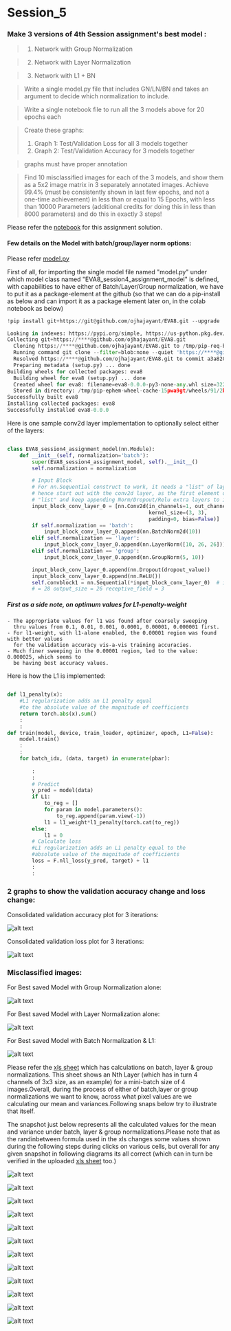 # Session_5

### Make 3 versions of 4th Session assignment's best model :
> 1. Network with Group Normalization

> 2. Network with Layer Normalization

> 3. Network with L1 + BN


> Write a single model.py file that includes GN/LN/BN and takes an argument to decide which normalization to include.

> Write a single notebook file to run all the 3 models above for 20 epochs each

> Create these graphs:
> 1. Graph 1: Test/Validation Loss for all 3 models together
> 2. Graph 2: Test/Validation Accuracy for 3 models together

> graphs must have proper annotation

> Find 10 misclassified images for each of the 3 models, and show them as a 5x2 image matrix in 3 separately annotated images.  Achieve 99.4% (must be consistently shown in last few epochs, and not a one-time achievement) in  less than or equal to 15 Epochs, with less than 10000 Parameters (additional credits for doing this in less than 8000 parameters) and do this in exactly 3 steps!


Please refer the [notebook](https://github.com/ojhajayant/EVA8/blob/main/session_5/EVA8_session5_assignment.ipynb) for this assignment solution.

#### Few details on the Model with batch/group/layer norm options:

Please refer [model.py](https://github.com/ojhajayant/EVA8/blob/main/session_5/modular/models/model.py)

First of all, for importing the single model file named "model.py" under which model class named "EVA8_session4_assignment_model" is defined, with capabilities to have either of Batch/Layer/Group normalization, we have to put it as a package-element at the github (so that we can do a pip-install as below and can import it as a package element later on, in the colab notebook as below)

```python
!pip install git+https://git@github.com/ojhajayant/EVA8.git --upgrade 

Looking in indexes: https://pypi.org/simple, https://us-python.pkg.dev/colab-wheels/public/simple/
Collecting git+https://****@github.com/ojhajayant/EVA8.git
  Cloning https://****@github.com/ojhajayant/EVA8.git to /tmp/pip-req-build-_vv0i96a
  Running command git clone --filter=blob:none --quiet 'https://****@github.com/ojhajayant/EVA8.git' /tmp/pip-req-build-_vv0i96a
  Resolved https://****@github.com/ojhajayant/EVA8.git to commit a3a82086f39e93297bfbee2bd32774126ad203a3
  Preparing metadata (setup.py) ... done
Building wheels for collected packages: eva8
  Building wheel for eva8 (setup.py) ... done
  Created wheel for eva8: filename=eva8-0.0.0-py3-none-any.whl size=3221 sha256=13c89c20108e24af6e90c535b6c3a81bc9f746f67fa5d314ee2342a78ffe7bb7
  Stored in directory: /tmp/pip-ephem-wheel-cache-15pwa9gt/wheels/91/2b/81/6528ca90c705fbe7f126306baa4c34cd2cbf0ea8fcb5a3dd90
Successfully built eva8
Installing collected packages: eva8
Successfully installed eva8-0.0.0
 ```


Here is one sample conv2d layer implementation to optionally select either of the layers: 	  
```python

class EVA8_session4_assignment_model(nn.Module):
    def __init__(self, normalization='batch'):
        super(EVA8_session4_assignment_model, self).__init__()
        self.normalization = normalization

        # Input Block
        # For nn.Sequential construct to work, it needs a "list" of layers,
        # hence start out with the conv2d layer, as the first element of such
        # "list" and keep appending Norm/Dropout/Relu extra layers to it.
        input_block_conv_layer_0 = [nn.Conv2d(in_channels=1, out_channels=10,
                                              kernel_size=(3, 3),
                                              padding=0, bias=False)]
        if self.normalization == 'batch':
            input_block_conv_layer_0.append(nn.BatchNorm2d(10))
        elif self.normalization == 'layer':
            input_block_conv_layer_0.append(nn.LayerNorm([10, 26, 26]))
        elif self.normalization == 'group':
            input_block_conv_layer_0.append(nn.GroupNorm(5, 10))

        input_block_conv_layer_0.append(nn.Dropout(dropout_value))
        input_block_conv_layer_0.append(nn.ReLU())
        self.convblock1 = nn.Sequential(*input_block_conv_layer_0)  # input_size
        # = 28 output_size = 26 receptive_field = 3

 ```

##### First as a side note, on optimum values for L1-penalty-weight
    - The appropriate values for l1 was found after coarsely sweeping
      thru values from 0.1, 0.01, 0.001, 0.0001, 0.00001, 0.000001 first.
    - For l1-weight, with l1-alone enabled, the 0.00001 region was found with better values
      for the validation accuracy vis-a-vis training accuracies.
    - Much finer sweeping in the 0.00001 region, led to the value: 0.000025, which seems to
      be having best accuracy values.
	  
Here is how the L1 is implemented: 	  
```python

def l1_penalty(x):
    #L1 regularization adds an L1 penalty equal
    #to the absolute value of the magnitude of coefficients
    return torch.abs(x).sum()
	:
	:
def train(model, device, train_loader, optimizer, epoch, L1=False):
    model.train()
	:
	:
    for batch_idx, (data, target) in enumerate(pbar):
        
		:	
		:
        # Predict
        y_pred = model(data)
        if L1:
            to_reg = []
            for param in model.parameters():
                to_reg.append(param.view(-1))
            l1 = l1_weight*l1_penalty(torch.cat(to_reg))
        else:
            l1 = 0
        # Calculate loss
        #L1 regularization adds an L1 penalty equal to the 
        #absolute value of the magnitude of coefficients
        loss = F.nll_loss(y_pred, target) + l1     
        :
		:

 ```


###  2 graphs to show the validation accuracy change and loss change:

Consolidated validation accuracy plot for 3 iterations:

![alt text](https://github.com/ojhajayant/EVA8/blob/main/session_5/model_consolidated_test_acc.png "Logo Title Text 1")

Consolidated validation loss plot for 3 iterations:

![alt text](https://github.com/ojhajayant/EVA8/blob/main/session_5/model_consolidated_test_loss.png "Logo Title Text 1")

###  Misclassified images:

For Best saved Model with Group Normalization alone:

![alt text](https://github.com/ojhajayant/EVA8/blob/main/session_5/misclassified_grp_norm_l1_0.png "Logo Title Text 1")


For Best saved Model with Layer Normalization alone:

![alt text](https://github.com/ojhajayant/EVA8/blob/main/session_5/misclassified_layer_norm_l1_0.png "Logo Title Text 1")


For Best saved Model with Batch Normalization & L1:

![alt text](https://github.com/ojhajayant/EVA8/blob/main/session_5/misclassified_batch_norm_l1_1.png "Logo Title Text 1")



Please refer the [xls sheet](https://github.com/ojhajayant/EVA8/blob/main/session_5/Normalizations.xlsx) which has calculations on batch, layer & group normalizations.
This sheet shows an Nth Layer (which has in turn 4 channels of 3x3 size, as an example) for a mini-batch size of 4 images.Overall, during the process of either of batch,layer or group normalizations we want to know, across what pixel values are we calculating our mean and variances.Following snaps below try to illustrate that itself.

The snapshot just below represents all the calculated values for the mean and variance under batch, layer & group normalizations.Please note that as the randinbetween formula used in the xls changes some values shown during the following steps during clicks on various cells, but overall for any given snapshot in following diagrams its all correct (which can in turn be verified in the uploaded [xls sheet](https://github.com/ojhajayant/EVA8/blob/main/session_5/Normalizations.xlsx) too.)


![alt text](https://github.com/ojhajayant/EVA8/blob/main/session_5/all_normalization_calculated.png "Logo Title Text 1")

![alt text](https://github.com/ojhajayant/EVA8/blob/main/session_5/one_sample_mean_under_batch_norm_calculated.png "Logo Title Text 1")

![alt text](https://github.com/ojhajayant/EVA8/blob/main/session_5/one_sample_var_under_batch_norm_calculated.png "Logo Title Text 1")

![alt text](https://github.com/ojhajayant/EVA8/blob/main/session_5/one_sample_mean_under_layer_norm_calculated.png "Logo Title Text 1")

![alt text](https://github.com/ojhajayant/EVA8/blob/main/session_5/one_sample_var_under_layer_norm_calculated.png "Logo Title Text 1")

![alt text](https://github.com/ojhajayant/EVA8/blob/main/session_5/one_sample_mean_for_grp_1_under_group_norm_calculated.png "Logo Title Text 1")

![alt text](https://github.com/ojhajayant/EVA8/blob/main/session_5/one_sample_mean_for_grp_2_under_group_norm_calculated.png "Logo Title Text 1")

![alt text](https://github.com/ojhajayant/EVA8/blob/main/session_5/one_sample_var_for_grp_1_under_group_norm_calculated.png "Logo Title Text 1")

![alt text](https://github.com/ojhajayant/EVA8/blob/main/session_5/one_sample_var_for_grp_2_under_group_norm_calculated.png "Logo Title Text 1")


![alt text](https://github.com/ojhajayant/EVA8/blob/main/session_5/confusion_matrix%20%26%20classification_rpt_grp_norm_l1_0.png "Logo Title Text 1")

![alt text](https://github.com/ojhajayant/EVA8/blob/main/session_5/confusion_matrix%20%26%20classification_rpt_layer_norm_l1_0.png "Logo Title Text 1")

![alt text](https://github.com/ojhajayant/EVA8/blob/main/session_5/confusion_matrix%20%26%20classification_rpt_batch_norm_l1_1.png "Logo Title Text 1")
















